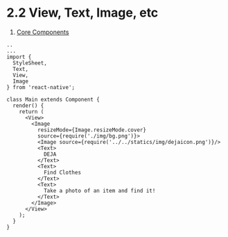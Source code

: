 # 2.2 View, Text, Image, etc

1. [Core Components](https://facebook.github.io/react-native/docs/tutorial-core-components.html)


```
..
...
import {
  StyleSheet,
  Text,
  View,
  Image
} from 'react-native';

class Main extends Component {
  render() {
    return (
      <View>
        <Image
          resizeMode={Image.resizeMode.cover}
          source={require('./img/bg.png')}>
          <Image source={require('../../statics/img/dejaicon.png')}/>
          <Text>
            DEJA
          </Text>
          <Text>
            Find Clothes
          </Text>
          <Text>
            Take a photo of an item and find it!
          </Text>
        </Image>
      </View>
    );
  }
}
```